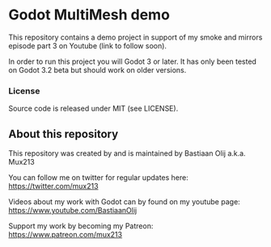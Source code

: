# Godot MultiMesh demo

This repository contains a demo project in support of my smoke and mirrors episode part 3 on Youtube (link to follow soon).

In order to run this project you will Godot 3 or later. It has only been tested on Godot 3.2 beta but should work on older versions.

### License

Source code is released under MIT (see LICENSE).

About this repository
---------------------
This repository was created by and is maintained by Bastiaan Olij a.k.a. Mux213

You can follow me on twitter for regular updates here:
https://twitter.com/mux213

Videos about my work with Godot can by found on my youtube page:
https://www.youtube.com/BastiaanOlij

Support my work by becoming my Patreon:
https://www.patreon.com/mux213

